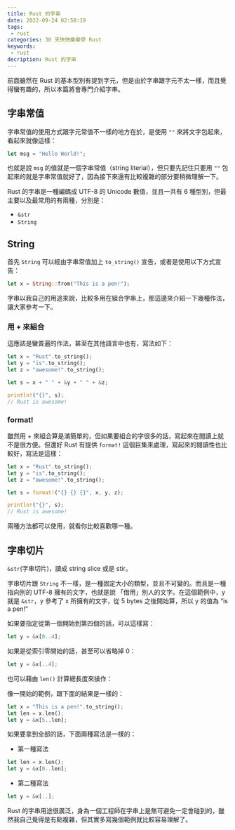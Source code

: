 ```yaml
---
title: Rust 的字串
date: 2022-09-24 02:58:19
tags:
 - rust
categories: 30 天快快樂樂學 Rust
keywords:
 - rust
decription: Rust 的字串
---
```


前面雖然在 Rust 的基本型別有提到字元，但是由於字串跟字元不太一樣，而且覺得蠻有趣的，所以本篇將會專門介紹字串。

## 字串常值

字串常值的使用方式跟字元常值不一樣的地方在於，是使用 `""` 來將文字包起來，看起來就像這樣：

```rust
let msg = "Hello World!";
```

也就是說 `msg` 的值就是一個字串常值（string literial），但只要先記住只要用 `""` 包起來的就是字串常值就好了，因為接下來還有比較複雜的部分要稍微理解一下。

Rust 的字串是一種編碼成 UTF-8 的 Unicode 數值，並且一共有 6 種型別，但最主要以及最常用的有兩種，分別是：

- `&str`
- `String`

## String

首先 `String` 可以經由字串常值加上 `to_string()` 宣告，或者是使用以下方式宣告：

```rust
let x = String::from("This is a pen!");
```

字串以我自己的用途來說，比較多用在組合字串上，那這邊來介紹一下幾種作法，讓大家參考一下。

### 用 + 來組合

這應該是蠻普遍的作法，甚至在其他語言中也有，寫法如下：

```rust
let x = "Rust".to_string();
let y = "is".to_string();
let z = "awesome!".to_string();

let s = x + " " + &y + " " + &z;

println!("{}", s);
// Rust is awesome!
```

### format!

雖然用 + 來組合算是滿簡單的，但如果要組合的字很多的話，寫起來在閱讀上就不是很方便。但還好 Rust 有提供 `format!` 這個巨集來處理，寫起來的閱讀性也比較好，寫法是這樣：

```rust
let x = "Rust".to_string();
let y = "is".to_string();
let z = "awesome!".to_string();

let s = format!("{} {} {}", x, y, z);

println!("{}", s);
// Rust is awesome!
```

兩種方法都可以使用，就看你比較喜歡哪一種。

## 字串切片

`&str`(字串切片)，讀成 string slice 或是 stir。

字串切片跟 `String` 不一樣，是一種固定大小的類型，並且不可變的。而且是一種指向別的 UTF-8 擁有的文字，也就是說 「借用」別人的文字。在這個範例中，y 就是 `&str`，y 參考了 x 所擁有的文字，從 5 bytes 之後開始算，所以 y 的值為 “is a pen!”

如果要指定從第一個開始到第四個的話，可以這樣寫：

```rust
let y = &x[0..4];
```

如果是從索引零開始的話，甚至可以省略掉 0：

```rust
let y = &x[..4];
```

也可以藉由 `len()` 計算總長度來操作：

像一開始的範例，跟下面的結果是一樣的：

```rust
let x = "This is a pen!".to_string();
let len = x.len();
let y = &x[5..len];
```

如果要拿到全部的話，下面兩種寫法是一樣的：

- 第一種寫法

```rust
let len = x.len();
let y = &x[0..len];
```
- 第二種寫法

```rust
let y = &x[..];
```

Rust 的字串用途很廣泛，身為一個工程師在字串上是無可避免一定會碰到的，雖然我自己覺得是有點複雜，但其實多寫幾個範例就比較容易理解了。